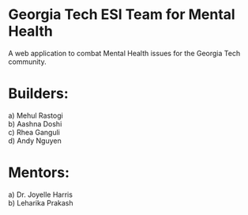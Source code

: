 # Georgia Tech ESI Team for Mental Health 

A web application to combat Mental Health issues for the Georgia Tech community. 

# Builders:
a) Mehul Rastogi <br />
b) Aashna Doshi <br />
c) Rhea Ganguli <br />
d) Andy Nguyen <br />

# Mentors:
a) Dr. Joyelle Harris <br />
b) Leharika Prakash <br />
